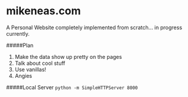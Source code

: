 # mikeneas.com
A Personal Website completely implemented from scratch... in progress currently.

#####Plan
1. Make the data show up pretty on the pages
2. Talk about cool stuff
3. Use vanillas!
4. Angies

#####Local Server
```python -m SimpleHTTPServer 8000```

